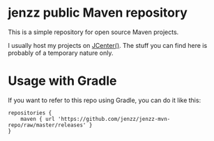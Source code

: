 jenzz public Maven repository
=============================

This is a simple repository for open source Maven projects.

I usually host my projects on [JCenter()](https://bintray.com/bintray/jcenter). The stuff you can find here is probably of a temporary nature only.

Usage with Gradle
=================

If you want to refer to this repo using Gradle, you can do it like this:

```
repositories {
    maven { url 'https://github.com/jenzz/jenzz-mvn-repo/raw/master/releases' }
}
```